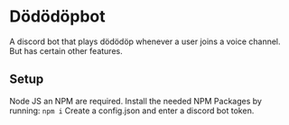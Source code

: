 # Dödödöpbot
A discord bot that plays dödödöp whenever a user joins a voice channel. But has certain other features.

## Setup

Node JS an NPM are required.
Install the needed NPM Packages by running: 
`npm i`
Create a config.json and enter a discord bot token.

